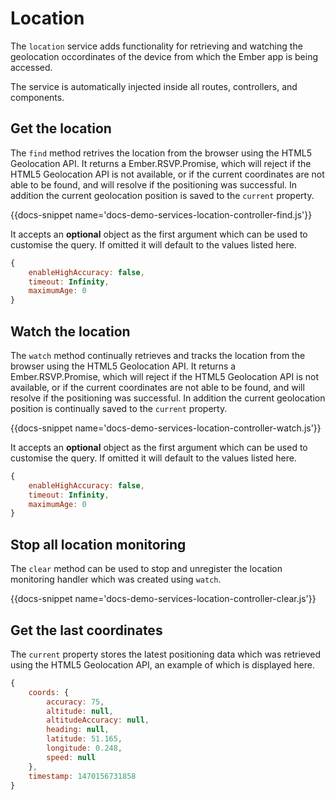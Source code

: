 # Location

The `location` service adds functionality for retrieving and watching the geolocation occordinates of the device from which the Ember app is being accessed.

The service is automatically injected inside all routes, controllers, and components.

## Get the location

The `find` method retrives the location from the browser using the HTML5 Geolocation API. It returns a Ember.RSVP.Promise, which will reject if the HTML5 Geolocation API is not available, or if the current coordinates are not able to be found, and will resolve if the positioning was successful. In addition the current geolocation position is saved to the `current` property.

{{docs-snippet name='docs-demo-services-location-controller-find.js'}}

It accepts an **optional** object as the first argument which can be used to customise the query. If omitted it will default to the values listed here.

```js
{
	enableHighAccuracy: false,
	timeout: Infinity,
	maximumAge: 0
}
```

## Watch the location

The `watch` method continually retrieves and tracks the location from the browser using the HTML5 Geolocation API. It returns a Ember.RSVP.Promise, which will reject if the HTML5 Geolocation API is not available, or if the current coordinates are not able to be found, and will resolve if the positioning was successful. In addition the current geolocation position is continually saved to the `current` property.

{{docs-snippet name='docs-demo-services-location-controller-watch.js'}}

It accepts an **optional** object as the first argument which can be used to customise the query. If omitted it will default to the values listed here.

```js
{
	enableHighAccuracy: false,
	timeout: Infinity,
	maximumAge: 0
}
```

## Stop all location monitoring

The `clear` method can be used to stop and unregister the location monitoring handler which was created using `watch`. 

{{docs-snippet name='docs-demo-services-location-controller-clear.js'}}

## Get the last coordinates

The `current` property stores the latest positioning data which was retrieved using the HTML5 Geolocation API, an example of which is displayed here.

```js
{
	coords: {
		accuracy: 75,
		altitude: null,
		altitudeAccuracy: null,
		heading: null,
		latitude: 51.165,
		longitude: 0.248,
		speed: null
	},
	timestamp: 1470156731858
}
```
